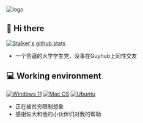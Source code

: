 ![logo](R-C.jpg)
## 👋 Hi there

[![Stalker's github stats](https://github-readme-stats.vercel.app/api?username=aoxueos&show_icons=true&theme=onedark)](https://github.com/aoxueos)

* 一个苦逼的大学学生党，没事在Guyhub上同性交友

## 💻 Working environment
[![Windows 11](https://img.shields.io/badge/Windows%2011-00adef?style=flat-square&logo=windows&logoColor=ffffff)](https://www.microsoft.com/zh-cn/windows/windows-11)
[![Mac OS](https://img.shields.io/badge/MacOS%20Monterey%2012.4-a15522?style=flat-square&logo=MacOS&Color=ffffff)](https://support.apple.com/zh-cn/macos/)
[![Ubuntu](https://img.shields.io/badge/Ubuntu%2020%2e04-dd4814?style=flat-square&logo=ubuntu&logoColor=ffffff)](https://releases.ubuntu.com/jammy/)

* 正在被贫穷限制想象
* 感谢佐大和他的小伙伴们对我的帮助
